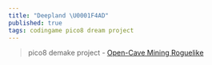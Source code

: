 ```yaml
---
title: "Deepland \U0001F4AD"
published: true
tags: codingame pico8 dream project
---
```

> pico8 demake project - [Open-Cave Mining Roguelike](https://www.youtube.com/watch?v=WXoxh3zYTWc&list=LL&index=14&t=3s)
